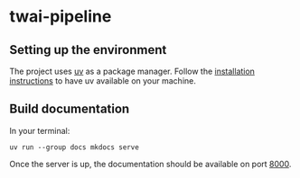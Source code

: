 # twai-pipeline


## Setting up the environment

The project uses [uv](https://github.com/astral-sh/uv) as a package
manager. Follow the [installation instructions](https://docs.astral.sh/uv/getting-started/installation/) 
to have uv available on your machine.


## Build documentation

In your terminal:
```
uv run --group docs mkdocs serve
```
Once the server is up, the documentation should be available on port [8000](http://127.0.0.1:8000/).